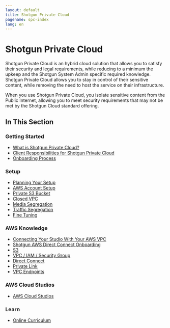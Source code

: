 ```yaml
---
layout: default
title: Shotgun Private Cloud
pagename: spc-index
lang: en
---
```


# Shotgun Private Cloud
Shotgun Private Cloud is an hybrid cloud solution that allows you to satisfy their security and legal requirements, while reducing to a minimum the upkeep and the Shotgun System Admin specific required knowledge. Shotgun Private Cloud allows you to stay in control of their sensitive content, while removing the need to host the service on their infrastructure.

When you use Shotgun Private Cloud, you isolate sensitive content from the Public Internet, allowing you to meet security requirements that may not be met by the Shotgun Cloud standard offering.

## In This Section

### Getting Started
* [What is Shotgun Private Cloud?](./spc/getting_started/about.md)
* [Client Responsibilities for Shotgun Private Cloud](./spc/getting_started/responsibilities.md)
* [Onboarding Process](./spc/getting_started/onboarding.md)

### Setup
* [Planning Your Setup](./spc/setup/planning.md)
* [AWS Account Setup](./spc/setup/aws_account.md)
* [Private S3 Bucket](./spc/setup/s3_bucket.md)
* [Closed VPC](./spc/setup/closed_vpc.md)
* [Media Segregation](./spc/setup/media_segregation.md)
* [Traffic Segregation](./spc/setup/traffic_segregation.md)
* [Fine Tuning](./spc/setup/tuning.md)

### AWS Knowledge
* [Connecting Your Studio With Your AWS VPC](./spc/knowledge/connecting.md)
* [Shotgun AWS Direct Connect Onboarding](./spc/knowledge/direct_connect_onboarding.md)
* [S3](./spc/knowledge/s3.md)
* [VPC / IAM / Security Group](./spc/knowledge/vpc_iam_sec.md)
* [Direct Connect](./spc/knowledge/direct_connect.md)
* [Private Link](./spc/knowledge/private_link.md)
* [VPC Endpoints](./spc/knowledge/vpc_endpoints.md)

### AWS Cloud Studios
* [AWS Cloud Studios](https://aws.amazon.com/media/resources/)

### Learn
* [Online Curriculum](./spc/learn/learn.md)

